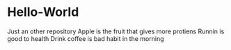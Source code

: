 # Hello-World
Just an other repository
Apple is the fruit that gives more protiens
Runnin is good to health
Drink coffee is bad habit in the morning
